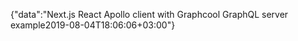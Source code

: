 {"data":"Next.js React Apollo client with Graphcool GraphQL server example2019-08-04T18:06:06+03:00"}
